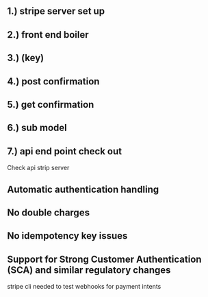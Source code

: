 



## 1.) stripe server set up
## 2.) front end boiler
## 3.) (key)
## 4.) post confirmation 
## 5.) get confirmation
## 6.) sub model
## 7.) api end point check out 


Check api strip server
## Automatic authentication handling
## No double charges
## No idempotency key issues
## Support for Strong Customer Authentication (SCA) and similar regulatory changes

stripe cli needed to test webhooks for payment intents
